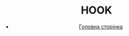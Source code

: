 <html lang="uk">
<head>
    <meta charset="UTF-8">
    <meta name="viewport" content="width=device-width, initial-scale=1.0">
    <title>HOOK</title>
    <link rel="stylesheet" href="style.css">
    <script src="script.js" defer></script>
</head>
<body>
    <header>
        <h1>HOOK</h1>
        <nav>
            <ul>
                <li><a href="global.html">Головна сторінка</a></li>

   

        
